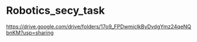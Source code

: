 # Robotics_secy_task
https://drive.google.com/drive/folders/17o9_FPDwmiclkByDvdgYmz24qeNQbnKM?usp=sharing

